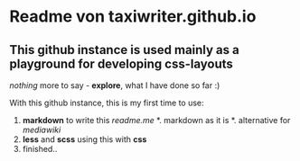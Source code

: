 # Readme von taxiwriter.github.io
## This github instance is used mainly as a playground for developing css-layouts

*nothing* more to say - **explore**, what I have done so far :)

With this github instance, this is my first time to use:
1. **markdown** to write this *readme.me*
	*. markdown as it is
	*. alternative for *mediawiki*
2. **less** and **scss** using this with **css**
3. finished..

